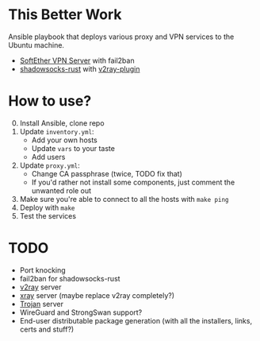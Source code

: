 This Better Work
===

Ansible playbook that deploys various proxy and VPN services to the Ubuntu machine.
- [SoftEther VPN Server](https://www.softether.org/) with fail2ban
- [shadowsocks-rust](https://github.com/shadowsocks/shadowsocks-rust) with [v2ray-plugin](https://github.com/shadowsocks/v2ray-plugin)

How to use?
====
0. Install Ansible, clone repo 
1. Update `inventory.yml`:
    - Add your own hosts
    - Update `vars` to your taste
    - Add users
2. Update `proxy.yml`:
    - Change CA passphrase (twice, TODO fix that)
    - If you'd rather not install some components, just comment the unwanted role out
3. Make sure you're able to connect to all the hosts with `make ping`
3. Deploy with `make`
4. Test the services

TODO
====
- Port knocking
- fail2ban for shadowsocks-rust
- [v2ray](https://github.com/v2fly/v2ray-core) server
- [xray](https://github.com/XTLS/Xray-core) server (maybe replace v2ray completely?)
- [Trojan](https://github.com/trojan-gfw/trojan) server
- WireGuard and StrongSwan support?
- End-user distributable package generation (with all the installers, links, certs and stuff?)